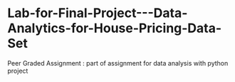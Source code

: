 # Lab-for-Final-Project---Data-Analytics-for-House-Pricing-Data-Set
Peer Graded Assignment : part of assignment for data analysis with python project
